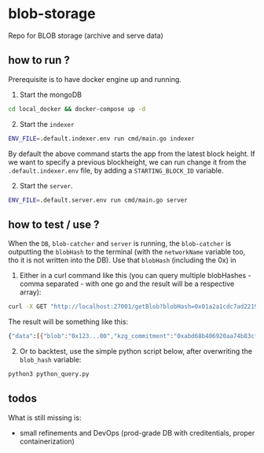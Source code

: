 # blob-storage

Repo for BLOB storage (archive and serve data)

## how to run ?

Prerequisite is to have docker engine up and running.

1. Start the mongoDB

```bash
cd local_docker && docker-compose up -d
```

2. Start the `indexer`

```bash
ENV_FILE=.default.indexer.env run cmd/main.go indexer
```

By default the above command starts the app from the latest block height. If we want to specify a previous blockheight, we can run change it from the `.default.indexer.env` file, by adding a `STARTING_BLOCK_ID` variable.

2. Start the `server`.

```bash
ENV_FILE=.default.server.env run cmd/main.go server
```

## how to test / use ?

When the `DB`, `blob-catcher` and `server` is running, the `blob-catcher` is outputting the `blobHash` to the terminal (with the `networkName` variable too, tho it is not written into the DB). Use that `blobHash` (including the 0x) in

1. Either in a curl command like this (you can query multiple blobHashes - comma separated - with one go and the result will be a respective array):

```bash
curl -X GET "http://localhost:27001/getBlob?blobHash=0x01a2a1cdc7ad221934061642a79a760776a013d0e6fa1a1c6b642ace009c372a,0xWRONG_HASH"
```

The result will be something like this:

```bash
{"data":[{"blob":"0x123...00","kzg_commitment":"0xabd68b406920aa74b83cf19655f1179d373b5a8cba21b126b2c18baf2096c8eb9ab7116a89b375546a3c30038485939e"}, {"blob":"NOT_FOUND","kzg_commitment":"NOT_FOUND"}]}
```

2. Or to backtest, use the simple python script below, after overwriting the `blob_hash` variable:

```bash
python3 python_query.py
```

## todos

What is still missing is:

- small refinements and DevOps (prod-grade DB with creditentials, proper containerization)

